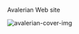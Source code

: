 Avalerian Web site

![avalerian-cover-img](https://user-images.githubusercontent.com/94014212/194800783-b109c052-8e54-4e15-ab93-1d691bc2a270.jpg)
